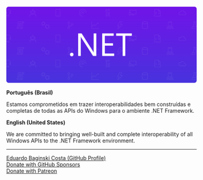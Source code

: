 [github_sponsors]: https://github.com/sponsors/eduardobaginskicosta
[patreon]: https://www.patreon.com/eduardobcosta
[another_profile]: https://www.github.com/eduardobaginskicosta

![DOTNET Banner](profile/assets/dotnet_banner_modern.png)

**Português (Brasil)**

Estamos comprometidos em trazer interoperabilidades bem construídas e completas de todas as APIs do Windows para o ambiente .NET Framework.

**English (United States)**

We are committed to bringing well-built and complete interoperability of all Windows APIs to the .NET Framework environment.

---

[Eduardo Baginski Costa (GitHub Profile)][another_profile]  
[Donate with GitHub Sponsors][github_sponsors]  
[Donate with Patreon][patreon]
